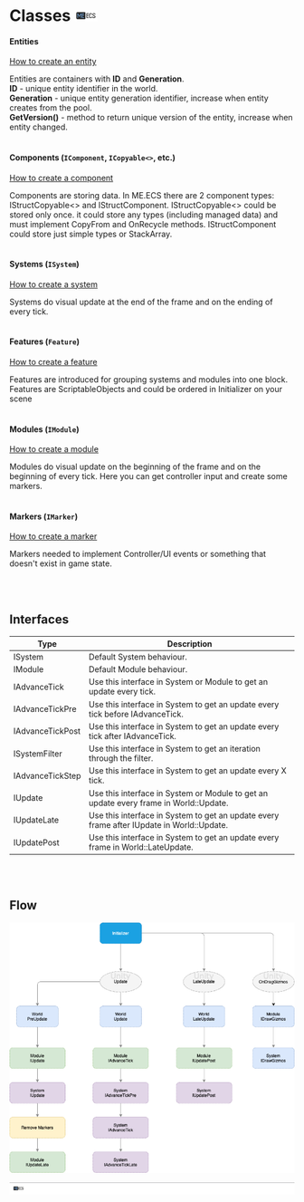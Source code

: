 # Classes [![](Logo-Tiny.png)](/../../#glossary)

#### Entities
[How to create an entity](Manual-CreatingEntities.md)

Entities are containers with **ID** and **Generation**.<br>
**ID** - unique entity identifier in the world.<br>
**Generation** - unique entity generation identifier, increase when entity creates from the pool.<br>
**GetVersion()** - method to return unique version of the entity, increase when entity changed.
<br>
<br>

#### Components (```IComponent```, ```ICopyable<>```, etc.)
[How to create a component](Manual-CreatingComponents.md)

Components are storing data. In ME.ECS there are 2 component types: IStructCopyable<> and IStructComponent.
IStructCopyable<> could be stored only once. it could store any types (including managed data) and must implement CopyFrom and OnRecycle methods.
IStructComponent could store just simple types or StackArray.
<br>
<br>

#### Systems (```ISystem```)
[How to create a system](Manual-CreatingSystems.md)

Systems do visual update at the end of the frame and on the ending of every tick.
<br>
<br>

#### Features (```Feature```)
[How to create a feature](Manual-CreatingFeature.md)

Features are introduced for grouping systems and modules into one block. Features are ScriptableObjects and could be ordered in Initializer on your scene
<br>
<br>

#### Modules (```IModule```)
[How to create a module](Manual-CreatingModules.md)

Modules do visual update on the beginning of the frame and on the beginning of every tick. Here you can get controller input and create some markers.
<br>
<br>

#### Markers (```IMarker```)
[How to create a marker](Manual-CreatingMarkers.md)

Markers needed to implement Controller/UI events or something that doesn't exist in game state.

<br>
<br>

## Interfaces

| Type | Description |
| ----- | ----- |
| ISystem | Default System behaviour. |
| IModule | Default Module behaviour. |
| IAdvanceTick | Use this interface in System or Module to get an update every tick. |
| IAdvanceTickPre | Use this interface in System to get an update every tick before IAdvanceTick. |
| IAdvanceTickPost | Use this interface in System to get an update every tick after IAdvanceTick. |
| ISystemFilter | Use this interface in System to get an iteration through the filter. |
| IAdvanceTickStep | Use this interface in System to get an update every X tick. |
| IUpdate | Use this interface in System or Module to get an update every frame in World::Update. |
| IUpdateLate | Use this interface in System to get an update every frame after IUpdate in World::Update. |
| IUpdatePost | Use this interface in System to get an update every frame in World::LateUpdate. |

<br>
<br>

## Flow

<img src="ECS-Flow.png" />

[![](Footer.png)](/../../#glossary)
